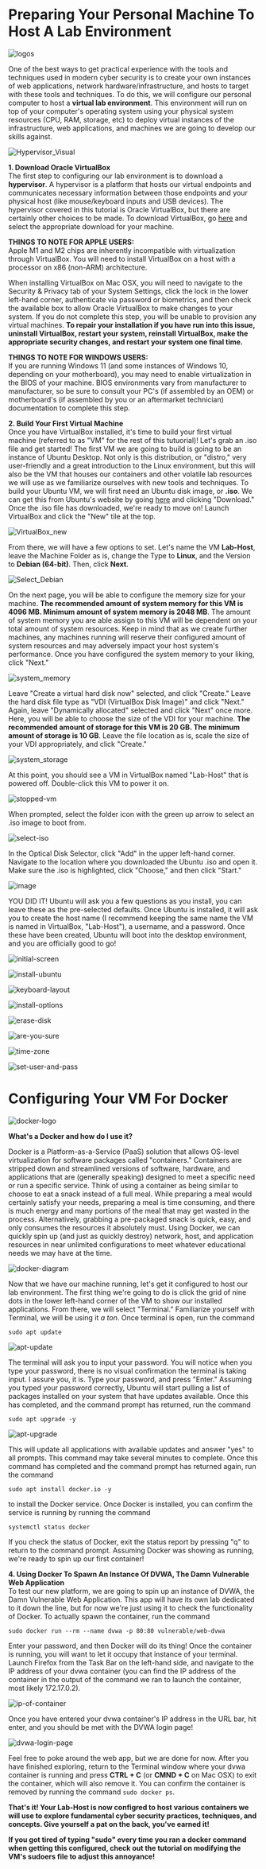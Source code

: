 # Preparing Your Personal Machine To Host A Lab Environment

![logos](https://user-images.githubusercontent.com/73140219/184472010-9f94be8b-5028-45db-8fa8-803543098905.png)

One of the best ways to get practical experience with the tools and techniques
used in modern cyber security is to create your own instances of web
applications, network hardware/infrastructure, and hosts to target with these
tools and techniques. To do this, we will configure our personal computer to 
host a <b>virtual lab environment</b>. This environment will run on top of 
your computer's operating system using your physical system resources (CPU, 
RAM, storage, etc) to deploy virtual instances of the infrastructure, web 
applications, and machines we are going to develop our skills against. 

![Hypervisor_Visual](https://user-images.githubusercontent.com/73140219/184465725-bc82fea6-c26b-42e5-8f4d-565eaa4fe446.png)

<b>1. Download Oracle VirtualBox</b> \
The first step to configuring our lab environment is to download a 
<b>hypervisor</b>. A hypervisor is a platform that hosts our virtual endpoints
and communicates necessary information between those endpoints and your 
physical host (like mouse/keyboard inputs and USB devices). The hypervisor 
covered in this tutorial is Oracle VirtualBox, but there are certainly other 
choices to be made. To download VirtualBox, go 
[here](https://virtualbox.org/wiki/Downloads) and select the appropriate
download for your machine. 


<b>THINGS TO NOTE FOR APPLE USERS:</b> \
Apple M1 and M2 chips are inherently incompatible with virtualization 
through VirtualBox. You will need to install VirtualBox on a host with a 
processor on x86 (non-ARM) architecture. 

When installing VirtualBox on Mac OSX, you will need to navigate to the 
Security & Privacy tab of your System Settings, click the lock in the lower 
left-hand corner, authenticate via password or biometrics, and then check the 
available box to allow Oracle VirtualBox to make changes to your system. If 
you do not complete this step, you will be unable to provision any virtual
machines. <b> To repair your installation if you have run into this issue, 
uninstall VirtualBox, restart your system, reinstall VirtualBox, make the 
appropriate security changes, and restart your system one final time.</b> 

<b>THINGS TO NOTE FOR WINDOWS USERS:</b> \
If you are running Windows 11 (and some instances of Windows 10, depending on 
your motherboard), you may need to enable virtualization in the BIOS of your
machine. BIOS environments vary from manufacturer to manufacturer, so be sure 
to consult your PC's (if assembled by an OEM) or motherboard's (if assembled 
by you or an aftermarket technician) documentation to complete this step. 

<b>2. Build Your First Virtual Machine</b> \
Once you have VirtualBox installed, it's time to build your first virtual machine 
(referred to as "VM" for the rest of this tutuorial)! Let's grab an .iso file and get
started! The first VM we are going to build is going to be an instance of Ubuntu Desktop. 
Not only is this distribution, or "distro," very user-friendly and a great introduction to 
the Linux environment, but this will also be the VM that houses our containers and other 
volatile lab resources we will use as we familiarize ourselves with new tools and techniques. 
To build your Ubuntu VM, we will first need an Ubuntu disk image, or <b>.iso</b>. We can get 
this from Ubuntu's website by going [here](https://ubuntu.com/download/desktop) and clicking 
"Download." Once the .iso file has downloaded, we're ready to move on! Launch VirtualBox and 
click the "New" tile at the top. 

![VirtualBox_new](https://user-images.githubusercontent.com/73140219/184465770-a9926152-3ebc-4015-895b-8c77cf85de50.png)

From there, we will have a few options to set. Let's name 
the VM <b>Lab-Host</b>, leave the Machine Folder as is, change the Type to <b>Linux</b>, and the 
Version to <b>Debian (64-bit)</b>. Then, click <b>Next</b>. 

![Select_Debian](https://user-images.githubusercontent.com/73140219/184465815-1a44f8d8-bf7f-49e4-b997-1dfa89a950ea.png)

On the next page, you will be able to 
configure the memory size for your machine. <b> The recommended amount of system memory for this VM 
is 4096 MB. Minimum amount of system memory is 2048 MB</b>. The amount of system memory you are able 
assign to this VM will be dependent on your total amount of system resources. Keep in mind that as we
create further machines, any machines running will reserve their configured amount of system 
resources and may adversely impact your host system's performance. Once you have configured the system 
memory to your liking, click "Next." 

![system_memory](https://user-images.githubusercontent.com/73140219/184465906-8563751a-fb6e-4c63-98da-f8b020728dc3.png)

Leave "Create a virtual hard disk now" selected, and click "Create." 
Leave the hard disk file type as "VDI (VirtualBox Disk Image)" and click "Next." Again, leave "Dynamically 
allocated" selected and click "Next" once more. Here, you will be able to choose the size of the VDI for 
your machine. <b> The recommended amount of storage for this VM is 20 GB. The minimum amount of storage is 
10 GB</b>. Leave the file location as is, scale the size of your VDI appropriately, and click "Create."

![system_storage](https://user-images.githubusercontent.com/73140219/184465939-4dacb701-a555-4d0e-8523-13250318adae.png)

At this point, you should see a VM in VirtualBox named "Lab-Host" that is powered off. Double-click this 
VM to power it on. 

![stopped-vm](https://user-images.githubusercontent.com/73140219/184465968-03f683a4-f8e1-4a24-9aa2-39ce0b23a987.png)

When prompted, select the folder icon with the green up arrow to select an .iso image 
to boot from. 

![select-iso](https://user-images.githubusercontent.com/73140219/184466019-a35f6d86-4521-4a7c-830e-17694d91e4bf.png)

In the Optical Disk Selector, click "Add" in the upper left-hand corner. Navigate to the 
location where you downloaded the Ubuntu .iso and open it. Make sure the .iso is highlighted, click "Choose," 
and then click "Start." 

![image](https://user-images.githubusercontent.com/73140219/184466036-a9f58462-dc82-45af-a214-e42348ef6a03.png)

YOU DID IT! Ubuntu will ask you a few questions as you install, you can leave these 
as the pre-selected defaults. Once Ubuntu is installed, it will ask you to create the host name (I recommend 
keeping the same name the VM is named in VirtualBox, "Lab-Host"), a username, and a password. Once these have 
been created, Ubuntu will boot into the desktop environment, and you are officially good to go! 

![initial-screen](https://user-images.githubusercontent.com/73140219/184466217-f03f799d-26f2-40a8-8d72-e634af9b4457.png)

![install-ubuntu](https://user-images.githubusercontent.com/73140219/184466348-9a7522a9-50ea-494f-85ad-3e3fab24eb4e.png)

![keyboard-layout](https://user-images.githubusercontent.com/73140219/184466369-1b35c031-183f-4f56-9433-2ade4e4beb20.png)

![install-options](https://user-images.githubusercontent.com/73140219/184466386-0e9e8cf7-d7fe-4720-af14-78537d92dd00.png)

![erase-disk](https://user-images.githubusercontent.com/73140219/184466407-43626a30-9b9d-4caa-86f4-b9650221bce1.png)

![are-you-sure](https://user-images.githubusercontent.com/73140219/184466424-9cfa4f09-eb29-4fdc-8067-4c0376eca998.png)

![time-zone](https://user-images.githubusercontent.com/73140219/184466442-e07bee38-6d00-4dbe-912a-7206e337dad8.png)

![set-user-and-pass](https://user-images.githubusercontent.com/73140219/184466503-572765a4-ef6e-4ac4-9113-03ed815c6048.png)

# Configuring Your VM For Docker

![docker-logo](https://user-images.githubusercontent.com/73140219/184471196-4c357eec-10f2-4ebc-b4ed-9a6bbacf5062.png)

<b> What's a Docker and how do I use it?</b>

Docker is a Platform-as-a-Service (PaaS) solution that allows OS-level virtualization for software packages called
"containers." Containers are stripped down and streamlined versions of software, hardware, and applications that are 
(generally speaking) designed to meet a specific need or run a specific service. Think of using a container as being 
similar to choose to eat a snack instead of a full meal. While preparing a meal would certainly satisfy your needs, 
preparing a meal is time consuming, and there is much energy and many portions of the meal that may get wasted in the 
process. Alternatively, grabbing a pre-packaged snack is quick, easy, and only consumes the resources it absolutely must. 
Using Docker, we can quickly spin up (and just as quickly destroy) network, host, and application resources in near unlimited 
configurations to meet whatever educational needs we may have at the time. 

![docker-diagram](https://user-images.githubusercontent.com/73140219/184471912-83408c0f-c1ea-47b2-a72f-3fd50753bda4.png)

Now that we have our machine running, let's get it configured to host our lab environment. The first thing we're 
going to do is click the grid of nine dots in the lower left-hand corner of the VM to show our installed 
applications. From there, we will select "Terminal." Familiarize yourself with Terminal, we will be using it 
*a ton*. Once terminal is open, run the command 

`sudo apt update`

![apt-update](https://user-images.githubusercontent.com/73140219/184470539-8dbecb60-6ed3-4f60-8f67-87d0db3f885d.png)

The terminal will ask you to input your password. You will notice when you type your password, there is no visual confirmation the terminal is taking 
input. I assure you, it is. Type your password, and press "Enter." Assuming you typed your password correctly, 
Ubuntu will start pulling a list of packages installed on your system that have updates available. Once this has 
completed, and the command prompt has returned, run the command 

`sudo apt upgrade -y`

![apt-upgrade](https://user-images.githubusercontent.com/73140219/184470567-4f1710ff-8897-4c79-b773-33870000cc23.png)

This will update all applications with available updates and answer "yes" to all prompts. This command may take several minutes to 
complete. Once this command has completed and the command prompt has returned again, run the command 

`sudo apt install docker.io -y`

to install the Docker service. Once Docker is installed, you can confirm the service is running by running the command 

`systemctl status docker`

If you check the status of Docker, exit the status report by pressing  "q" to return to the command prompt. Assuming Docker was showing as running, we're ready to spin up our first container! 

<b>4. Using Docker To Spawn An Instance Of DVWA, The Damn Vulnerable Web Application</b> \
To test our new platform, we are going to spin up an instance of DVWA, the Damn Vulnerable Web Application. This app will 
have its own lab dedicated to it down the line, but for now we're just using it to check the functionality of Docker. To 
actually spawn the container, run the command 

`sudo docker run --rm --name dvwa -p 80:80 vulnerable/web-dvwa`

Enter your password, and then Docker will do its thing! Once the container is running, you will want to let it occupy that instance 
of your terminal. Launch Firefox from the Task Bar on the left-hand side, and navigate to the IP address of your dvwa container 
(you can find the IP address of the container in the output of the command we ran to launch the container, most likely 
172.17.0.2). 

![ip-of-container](https://user-images.githubusercontent.com/73140219/184470982-648deb75-f7da-4bb4-82ac-9092892031fb.png)

Once you have entered your dvwa container's IP address in the URL bar, hit enter, and you should be met with 
the DVWA login page! 

![dvwa-login-page](https://user-images.githubusercontent.com/73140219/184471044-91a2be0e-0b97-4b48-870f-13b31e371f29.png)

Feel free to poke around the web app, but we are done for now. After you have finished exploring, return 
to the Terminal window where your dvwa container is running and press <b>CTRL + C</b> (or <b>CMND + C</b> on Mac OSX) to exit 
the container, which will also remove it. You can confirm the container is removed by running the command `sudo docker ps`. 

<b>That's it! Your Lab-Host is now configred to host various containers we will use to explore fundamental cyber security 
practices, techniques, and concepts. Give yourself a pat on the back, you've earned it!</b> 

<b> If you got tired of typing "sudo" every time you ran a docker command when getting this configured, check out the tutorial 
on modifying the VM's sudoers file to adjust this annoyance!</b>
